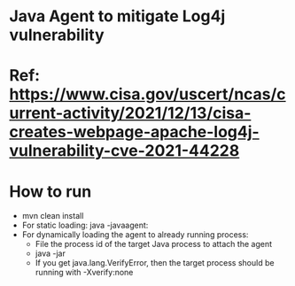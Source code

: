 # Java Agent to mitigate Log4j vulnerability

# Ref: https://www.cisa.gov/uscert/ncas/current-activity/2021/12/13/cisa-creates-webpage-apache-log4j-vulnerability-cve-2021-44228

# How to run
- mvn clean install
- For static loading: java -javaagent:<path to JavaAgent-1.0-jar-with-dependencies.jar> <rest of JVM args> 
- For dynamically loading the agent to already running process:
  - File the process id of the target Java process to attach the agent
  - java -jar <path to JavaAgent-1.0-jar-with-dependencies.jar> <path to JavaAgent-1.0-jar-with-dependencies.jar> <PID>
  - If you get java.lang.VerifyError, then the target process should be running with -Xverify:none